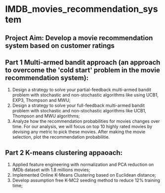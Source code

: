 # IMDB_movies_recommendation_system

## Project Aim: Develop a movie recommendation system based on customer ratings 

## Part 1 Multi-armed bandit approach (an approach to overcome the 'cold start' problem in the movie recommendation system):
1. Design a strategy to solve your partial-feedback multi-armed bandit problem with stochastic and non-stochastic algorithms like using UCB1, EXP3, Thompson and MWU;
2. Design a strategy to solve your full-feedback multi-armed bandit problem with stochastic and non-stochastic algorithms like UCB1, Thompson and MWU algorithms;
3. Analyze how the recommendation probabilities for movies changes over time. For our analysis, we will focus on top 10 highly rated movies by devising any metric to pick these movies. After making the movie selection, plot the recommendation probabilitie.

## Part 2 K-means clustering appaoach:
1. Applied feature engineering with normalization and PCA reduction on IMDb dataset with 1.8 millions movies;
2. Implemented Online K-Means Clustering based on Euclidean distance;
3. Develop assumption free K-MC2 seeding method to reduce 12% training time;
